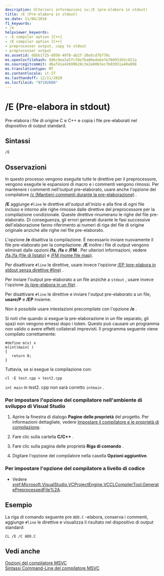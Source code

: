 ```yaml
---
description: Ulteriori informazioni su:/E (pre-elabora in stdout)
title: /E (Pre-elabora in stdout)
ms.date: 11/04/2016
f1_keywords:
- /e
helpviewer_keywords:
- -E compiler option [C++]
- /E compiler option [C++]
- preprocessor output, copy to stdout
- preprocessor output
ms.assetid: ddbb1725-d950-4978-ab2f-30a5cd7b778c
ms.openlocfilehash: 9d6c9ea3a5fcf8e7ba06ede6e7e70d933b5c921a
ms.sourcegitcommit: d6af41e42699628c3e2e6063ec7b03931a49a098
ms.translationtype: MT
ms.contentlocale: it-IT
ms.lasthandoff: 12/11/2020
ms.locfileid: "97192608"
---
```

# <a name="e-preprocess-to-stdout"></a>/E (Pre-elabora in stdout)

Pre-elabora i file di origine C e C++ e copia i file pre-elaborati nel dispositivo di output standard.

## <a name="syntax"></a>Sintassi

```
/E
```

## <a name="remarks"></a>Osservazioni

In questo processo vengono eseguite tutte le direttive per il preprocessore, vengono eseguite le espansioni di macro e i commenti vengono rimossi. Per mantenere i commenti nell'output pre-elaborato, usare anche l'opzione del compilatore [/c (Mantieni commenti durante la pre-elaborazione)](c-preserve-comments-during-preprocessing.md) .

**/E** aggiunge `#line` le direttive all'output all'inizio e alla fine di ogni file incluso e intorno alle righe rimosse dalle direttive del preprocessore per la compilazione condizionale. Queste direttive rinumerano le righe del file pre-elaborato. Di conseguenza, gli errori generati durante le fasi successive dell'elaborazione fanno riferimento ai numeri di riga del file di origine originale anziché alle righe nel file pre-elaborato.

L'opzione **/e** disattiva la compilazione. È necessario inviare nuovamente il file pre-elaborato per la compilazione. **/E** inoltre i file di output vengono eliminati dalle opzioni **/fa**, **/fa** e **/FM** . Per ulteriori informazioni, vedere [/fa,/fa (file di listato)](fa-fa-listing-file.md) e [/FM (nome file map)](fm-name-mapfile.md).

Per disattivare `#line` le direttive, usare invece l'opzione [/EP (pre-elabora in stdout senza direttive #line)](ep-preprocess-to-stdout-without-hash-line-directives.md) .

Per inviare l'output pre-elaborato a un file anziché a `stdout` , usare invece l'opzione [/p (pre-elabora in un file)](p-preprocess-to-a-file.md) .

Per disattivare `#line` le direttive e inviare l'output pre-elaborato a un file, **usare/P** e **/EP** insieme.

Non è possibile usare intestazioni precompilate con l'opzione **/e** .

Si noti che quando si esegue la pre-elaborazione in un file separato, gli spazi non vengono emessi dopo i token. Questo può causare un programma non valido o avere effetti collaterali imprevisti. Il programma seguente viene compilato correttamente:

```
#define m(x) x
m(int)main( )
{
   return 0;
}
```

Tuttavia, se si esegue la compilazione con:

```
cl -E test.cpp > test2.cpp
```

`int main` in test2. cpp non sarà corretto `intmain` .

### <a name="to-set-this-compiler-option-in-the-visual-studio-development-environment"></a>Per impostare l'opzione del compilatore nell'ambiente di sviluppo di Visual Studio

1. Aprire la finestra di dialogo **Pagine delle proprietà** del progetto. Per informazioni dettagliate, vedere [Impostare il compilatore e le proprietà di compilazione](../working-with-project-properties.md).

1. Fare clic sulla cartella **C/C++** .

1. Fare clic sulla pagina delle proprietà **Riga di comando** .

1. Digitare l'opzione del compilatore nella casella **Opzioni aggiuntive**.

### <a name="to-set-this-compiler-option-programmatically"></a>Per impostare l'opzione del compilatore a livello di codice

- Vedere <xref:Microsoft.VisualStudio.VCProjectEngine.VCCLCompilerTool.GeneratePreprocessedFile%2A>.

## <a name="example"></a>Esempio

La riga di comando seguente pre `ADD.C` -elabora, conserva i commenti, aggiunge `#line` le direttive e visualizza il risultato nel dispositivo di output standard:

```
CL /E /C ADD.C
```

## <a name="see-also"></a>Vedi anche

[Opzioni del compilatore MSVC](compiler-options.md)<br/>
[Sintassi Command-Line del compilatore MSVC](compiler-command-line-syntax.md)
